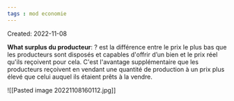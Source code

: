 ```yaml
---
tags : mod economie
---
```

Created: 2022-11-08

**What surplus du producteur**:
?
est la différence entre le prix le plus bas que les producteurs sont disposés et capables d'offrir d’un bien et le prix réel qu'ils reçoivent pour cela. C'est l'avantage supplémentaire que les producteurs reçoivent en vendant une quantité de production à un prix plus élevé que celui auquel ils étaient prêts à la vendre. 
<!--SR:!2023-01-25,2,230-->

![[Pasted image 20221108160112.jpg]]
